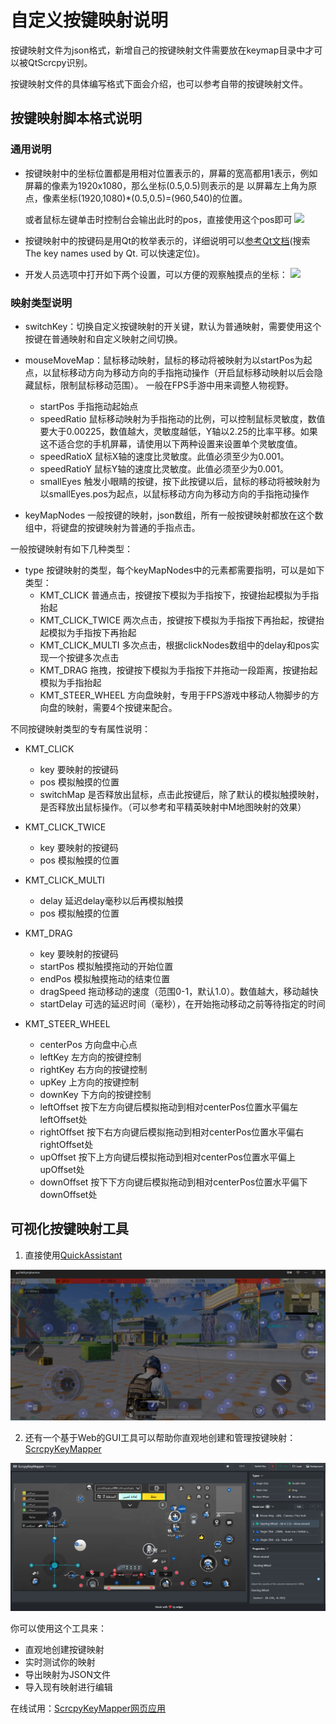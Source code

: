 # 自定义按键映射说明

按键映射文件为json格式，新增自己的按键映射文件需要放在keymap目录中才可以被QtScrcpy识别。

按键映射文件的具体编写格式下面会介绍，也可以参考自带的按键映射文件。

## 按键映射脚本格式说明

### 通用说明

- 按键映射中的坐标位置都是用相对位置表示的，屏幕的宽高都用1表示，例如屏幕的像素为1920x1080，那么坐标(0.5,0.5)则表示的是
以屏幕左上角为原点，像素坐标(1920,1080)*(0.5,0.5)=(960,540)的位置。
    
    或者鼠标左键单击时控制台会输出此时的pos，直接使用这个pos即可
    ![](image/debug-keymap-pos.png)

- 按键映射中的按键码是用Qt的枚举表示的，详细说明可以[参考Qt文档]( https://doc.qt.io/qt-5/qt.html )(搜索 The key names used by Qt. 可以快速定位)。
- 开发人员选项中打开如下两个设置，可以方便的观察触摸点的坐标：
![](image/显示指针位置.jpg)

### 映射类型说明

- switchKey：切换自定义按键映射的开关键，默认为普通映射，需要使用这个按键在普通映射和自定义映射之间切换。

- mouseMoveMap：鼠标移动映射，鼠标的移动将被映射为以startPos为起点，以鼠标移动方向为移动方向的手指拖动操作（开启鼠标移动映射以后会隐藏鼠标，限制鼠标移动范围）。
一般在FPS手游中用来调整人物视野。
    - startPos 手指拖动起始点
    - speedRatio 鼠标移动映射为手指拖动的比例，可以控制鼠标灵敏度，数值要大于0.00225，数值越大，灵敏度越低，Y轴以2.25的比率平移。如果这不适合您的手机屏幕，请使用以下两种设置来设置单个灵敏度值。
    - speedRatioX 鼠标X轴的速度比灵敏度。此值必须至少为0.001。
    - speedRatioY 鼠标Y轴的速度比灵敏度。此值必须至少为0.001。
    - smallEyes 触发小眼睛的按键，按下此按键以后，鼠标的移动将被映射为以smallEyes.pos为起点，以鼠标移动方向为移动方向的手指拖动操作

- keyMapNodes 一般按键的映射，json数组，所有一般按键映射都放在这个数组中，将键盘的按键映射为普通的手指点击。

一般按键映射有如下几种类型：

- type 按键映射的类型，每个keyMapNodes中的元素都需要指明，可以是如下类型：
    - KMT_CLICK 普通点击，按键按下模拟为手指按下，按键抬起模拟为手指抬起
    - KMT_CLICK_TWICE 两次点击，按键按下模拟为手指按下再抬起，按键抬起模拟为手指按下再抬起
    - KMT_CLICK_MULTI 多次点击，根据clickNodes数组中的delay和pos实现一个按键多次点击
    - KMT_DRAG 拖拽，按键按下模拟为手指按下并拖动一段距离，按键抬起模拟为手指抬起
    - KMT_STEER_WHEEL 方向盘映射，专用于FPS游戏中移动人物脚步的方向盘的映射，需要4个按键来配合。

不同按键映射类型的专有属性说明：

- KMT_CLICK
    - key 要映射的按键码
    - pos 模拟触摸的位置
    - switchMap 是否释放出鼠标，点击此按键后，除了默认的模拟触摸映射，是否释放出鼠标操作。（可以参考和平精英映射中M地图映射的效果）

- KMT_CLICK_TWICE
    - key 要映射的按键码
    - pos 模拟触摸的位置

- KMT_CLICK_MULTI
    - delay 延迟delay毫秒以后再模拟触摸
    - pos 模拟触摸的位置

- KMT_DRAG
    - key 要映射的按键码
    - startPos 模拟触摸拖动的开始位置
    - endPos 模拟触摸拖动的结束位置
    - dragSpeed 拖动移动的速度（范围0-1，默认1.0）。数值越大，移动越快
    - startDelay 可选的延迟时间（毫秒），在开始拖动移动之前等待指定的时间

- KMT_STEER_WHEEL
    - centerPos 方向盘中心点
    - leftKey 左方向的按键控制
    - rightKey 右方向的按键控制
    - upKey 上方向的按键控制
    - downKey 下方向的按键控制
    - leftOffset 按下左方向键后模拟拖动到相对centerPos位置水平偏左leftOffset处
    - rightOffset 按下右方向键后模拟拖动到相对centerPos位置水平偏右rightOffset处
    - upOffset 按下上方向键后模拟拖动到相对centerPos位置水平偏上upOffset处
    - downOffset 按下下方向键后模拟拖动到相对centerPos位置水平偏下downOffset处
    
## 可视化按键映射工具
1. 直接使用[QuickAssistant](https://lrbnfell4p.feishu.cn/drive/folder/Hqckfxj5el1Wjpd9uezcX71lnBh)

![game](../screenshot/game.png)

2. 还有一个基于Web的GUI工具可以帮助你直观地创建和管理按键映射：[ScrcpyKeyMapper](https://github.com/w4po/ScrcpyKeyMapper)

![ScrcpyKeyMapper截图](https://raw.githubusercontent.com/w4po/ScrcpyKeyMapper/main/assets/screenshot.png)

你可以使用这个工具来：
- 直观地创建按键映射
- 实时测试你的映射
- 导出映射为JSON文件
- 导入现有映射进行编辑

在线试用：[ScrcpyKeyMapper网页应用](https://w4po.github.io/ScrcpyKeyMapper)
